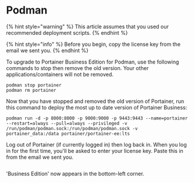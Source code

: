 # Podman

{% hint style="warning" %}
This article assumes that you used our recommended deployment scripts.
{% endhint %}

{% hint style="info" %}
Before you begin, copy the license key from the email we sent you.
{% endhint %}

To upgrade to Portainer Business Edition for Podman, use the following commands to stop then remove the old version. Your other applications/containers will not be removed.

```
podman stop portainer
podman rm portainer
```

Now that you have stopped and removed the old version of Portainer, run this command to deploy the most up to date version of Portainer Business:

```
podman run -d -p 8000:8000 -p 9000:9000 -p 9443:9443 --name=portainer --restart=always --pull=always --privileged -v /run/podman/podman.sock:/run/podman/podman.sock -v portainer_data:/data portainer/portainer-ee:lts
```

Log out of Portainer (if currently logged in) then log back in. When you log in for the first time, you'll be asked to enter your license key. Paste this in from the email we sent you.

<figure><img src="../../../.gitbook/assets/2.20-initial-setup-license.png" alt=""><figcaption></figcaption></figure>

'Business Edition' now appears in the bottom-left corner.
